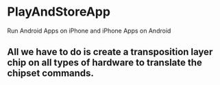 # PlayAndStoreApp
Run Android Apps on iPhone and iPhone Apps on Android

## All we have to do is create a transposition layer chip on all types of hardware to translate the chipset commands.
